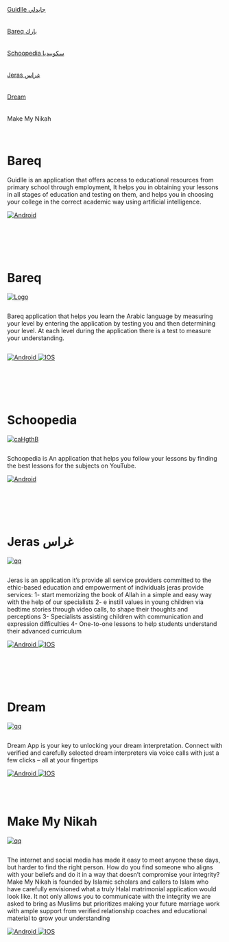 
<div><a href="#guidle" >Guidlle جايدلي</a> </div>
<br></br>
<div><a href="#bareq" >Bareq بارك</a> </div>
<br></br>
<div><a href="#schoopedia" >Schoopedia سكوبيديا</a> </div>
<br></br>
<div><a href="#jeras" > Jeras غراس</a> </div>
<br></br>
<div><a href="#dream" >Dream </a> </div>
<br></br>
<div><a href="#makeMyNikah" ></a> Make My Nikah</div>
<br></br>

 <p id="bareq"></p>
 
# Bareq

<!-- <a href="https://bareq.me/"><img src="https://bareq.me/assets/imgs/logo-arabic.PNG" alt="Logo" border="0"></a><p style="display: inline-block"> -->
Guidlle is an application that offers access to educational resources from primary school through employment, It helps you in obtaining your lessons in all stages of education and testing on them, and helps you in choosing your college in the correct academic way using artificial intelligence.
</p>
<div id="badges">
 <a href= "https://play.google.com/store/apps/details?id=com.daleeldev.guidlle">
   <img src="https://img.shields.io/badge/android-grey?style=for-the-badge&logo=android&logoColor=white" alt="Android"/>
 </a>
 <!-- <a href= "https://apps.apple.com/eg/app/learn-with-bareq/id6474672522">
   <img src="https://img.shields.io/badge/iphone-blue?style=for-the-badge&logo=apple&logoColor=white" alt="IOS"/> -->
 </a>
</div>
<br></br>
<!-- ============================================================================================================= -->
<!-- ============================================================================================================= -->


 <p id="guidle"></p>


 <br></br>
 <p id="bareq"></p>
 
# Bareq

<a href="https://bareq.me/"><img src="https://bareq.me/assets/imgs/logo-arabic.PNG" alt="Logo" border="0"></a><p style="display: inline-block">
Bareq application that helps you learn the Arabic language by measuring your level by entering the application by testing you and then determining your level. At each level during the application there is a test to measure your understanding.
</p>
<div id="badges">
 <a href= "https://play.google.com/store/apps/details?id=com.almotahidaeducation.bareqApp&hl=en">
   <img src="https://img.shields.io/badge/android-grey?style=for-the-badge&logo=android&logoColor=white" alt="Android"/>
 </a>
 <a href= "https://apps.apple.com/eg/app/learn-with-bareq/id6474672522">
   <img src="https://img.shields.io/badge/iphone-blue?style=for-the-badge&logo=apple&logoColor=white" alt="IOS"/>
 </a>
</div>
<br></br>
<!-- ============================================================================================================= -->
<!-- ============================================================================================================= -->


 <p id="bareq"></p>


 <br></br>

 <p id="schoopedia"></p>
 
# Schoopedia

<a href="https://schoopedia.com/"><img src="https://schoopedia.com/Content/images/logo.png" alt="caHgthB" border="0"></a>
<p style="display: inline-block">
    Schoopedia is An application that helps you follow your lessons by finding the best lessons for the subjects on YouTube.
</p>
<div id="schoopedia">
 <a href= "https://play.google.com/store/apps/details?id=com.almotahida.schoopedia&hl=en_US">
   <img src="https://img.shields.io/badge/android-grey?style=for-the-badge&logo=android&logoColor=white" alt="Android"/>
 </a>
 <!-- <a href= "https://apps.apple.com/us/app/imploy/id1659274612">
   <img src="https://img.shields.io/badge/iphone-blue?style=for-the-badge&logo=apple&logoColor=white" alt="IOS"/> -->
 </a>
</div>
<br></br>
<!-- ============================================================================================================= -->
<!-- ============================================================================================================= -->


 <p id="Schoopedia"></p>


 <br></br>



 <p id="jeras"></p>
 
# Jeras غراس

<a href="https://www.jeras.io/?lang=en/"><img src="https://www.jeras.io/wp-content/uploads/2023/05/%D8%AF%D9%87%D8%A8%D9%8A-EN-1@3x.png" alt="qq" border="0"></a>
<p style="display: inline-block">
Jeras is  an application it’s provide all service providers committed to the ethic-based education and empowerment of individuals jeras provide services:
1- start memorizing the book of Allah in a simple and easy way with the help of our specialists
2- e instill values in young children via bedtime stories through video calls, to shape their thoughts and perceptions
3- Specialists assisting children with communication and expression difficulties
4- One-to-one lessons to help students understand their advanced curriculum
</p>
<div id="badges">
 <a href= "https://play.google.com/store/apps/details?id=com.app.jeras&hl=en">
   <img src="https://img.shields.io/badge/android-grey?style=for-the-badge&logo=android&logoColor=white" alt="Android"/>
 </a>
 <a href= "https://apps.apple.com/eg/app/jeras-%D8%BA%D8%B1%D8%A7%D8%B3/id1612021922">
   <img src="https://img.shields.io/badge/iphone-blue?style=for-the-badge&logo=apple&logoColor=white" alt="IOS"/>
 </a>
</div>
<br></br>
<!-- ============================================================================================================= -->
<!-- ============================================================================================================= -->


 <p id="jeras"></p>


 <br></br>

 
 <p id="dream"></p>
 
# Dream

<a href="https://dream-app.net/"><img src="https://dream-app.net/wp-content/uploads/2024/03/logo-dream-1-150x150.png" alt="qq" border="0"></a>

<p style="display: inline-block">
Dream App is your key to unlocking your dream interpretation. Connect with verified and carefully selected dream interpreters via voice calls with just a few clicks – all at your fingertips
</p>
<div id="badges">
 <a href= "https://play.google.com/store/apps/details?id=com.abdulazizahmed.dream&pcampaignid=web_share">
   <img src="https://img.shields.io/badge/android-grey?style=for-the-badge&logo=android&logoColor=white" alt="Android"/>
 </a>
 <a href= "https://apps.apple.com/eg/app/dream-dream-interpretation/id1515745954">
   <img src="https://img.shields.io/badge/iphone-blue?style=for-the-badge&logo=apple&logoColor=white" alt="IOS"/>
 </a>
</div>
<!-- ============================================================================================================= -->
<!-- ============================================================================================================= -->

<br></br>
 <p id="makeMyNikahv"></p>
 
# Make My Nikah

<a href="https://makemynikah.com/"><img src="https://makemynikah.com/wp-content/uploads/2024/05/Frame-1171275019.svg" alt="qq" border="0"></a>

<p style="display: inline-block"> 
The internet and social media has made it easy to meet anyone these days, but harder to find the right person. How do you find someone who aligns with your beliefs and do it in a way that doesn’t compromise your integrity? Make My Nikah is founded by Islamic scholars and callers to Islam who have carefully envisioned what a truly Halal matrimonial application would look like. It not only allows you to communicate with the integrity we are asked to bring as Muslims but prioritizes making your future marriage work with ample support from verified relationship coaches and educational material to grow your understanding
</p>

<div id="badges">
<a href= "https://play.google.com/store/apps/details?id=com.app.beaut&pcampaignid=web_share">
 <img src="https://img.shields.io/badge/android-grey?style=for-the-badge&logo=android&logoColor=white" alt="Android"/>
</a>
<a href= "https://apps.apple.com/eg/app/beautapp/id1641228300">
 <img src="https://img.shields.io/badge/iphone-blue?style=for-the-badge&logo=apple&logoColor=white" alt="IOS"/>
</a>
</div>
<!-- ============================================================================================================= -->
<!-- ============================================================================================================= 